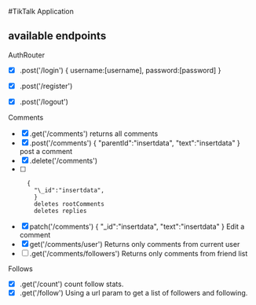 #TikTalk Application

## available endpoints

AuthRouter

- [x] .post('/login')
      {
      username:[username],
      password:[password]
      }

- [x] .post('/register')
- [x] .post('/logout')

Comments

- [x] .get('/comments')
      returns all comments
- [x] .post('/comments')
      {
      "parentId":"insertdata",
      "text":"insertdata"
      }
      post a comment
- [x] .delete('/comments')
- [ ]       {
          "\_id":"insertdata",
          }
          deletes rootComments
          deletes replies
- [x] patch('/comments')
      {
      "\_id":"insertdata",
      "text":"insertdata"
      }
      Edit a comment
- [x] get('/comments/user')
      Returns only comments from current user
- [ ] .get('/comments/followers')
      Returns only comments from friend list

Follows

- [x] .get('/count')
      count follow stats.
- [x] .get('/follow')
      Using a url param to get a list of followers and following.
